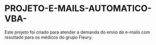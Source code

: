 # PROJETO-E-MAILS-AUTOMATICO-VBA-
Este projeto foi criado para atender a demanda do envio de e-mails com resultado para os médicos do grupo Fleury. 
